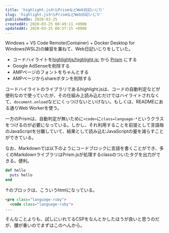 ```yaml
---
title: 'highlight.jsからPrismなどWeb日記いじり'
slug: 'highlight.jsからPrismなどWeb日記いじり'
publishedOn: 2020-03-25
createdAt: 2020-03-25 00:49:11 +0900
updatedAt: 2020-03-25 00:57:15 +0900
---
```

Windows + VS Code Remote(Container) + Docker Desktop for Windows(WSL2)の練習を兼ねて、Web日記いじりをしていた。

- コードハイライトを[highlightjs/highlight.js:](https://github.com/highlightjs/highlight.js) から [Prism](https://prismjs.com/) にする
- Google AdSenseを削除する
- AMPページのフォントをちゃんとする
- AMPページからshareボタンを削除する

コードハイライトのライブラリであるhighlight.jsは、コードの自動判定などが便利なので使っていたが、その仕組み上読み込むだけではハイライトされなくて、`document.onload`などにくっつけないといけない。もしくは、READMEにある通りWeb Workerを使う。

一方のPrismは、自動判定が無いために`<code>`に`class=language-*`というクラスをつけるのが必要になっている。しかし、それ利用することを前提として言語毎のJavaScriptを分離していて、結果として読み込むJavaScriptの量を減らすことができている。

なお、Markdownでは以下のようにコードブロックに言語を書くことができ、多くのMarkdownライブラリはPrism.jsが処理するclassのついたタグを出力ができる。便利。

```ruby
def hello
  puts hello
end
```

↑のブロックは、こういうhtmlになっている。

```html
<pre class="language-ruby">
  <code class="language-ruby">
...
```

そんなことよりも、試しにいれてるCSPをなんとかしたほうが良いと思うのだが、腰が重いのでまずはこのへんから。

